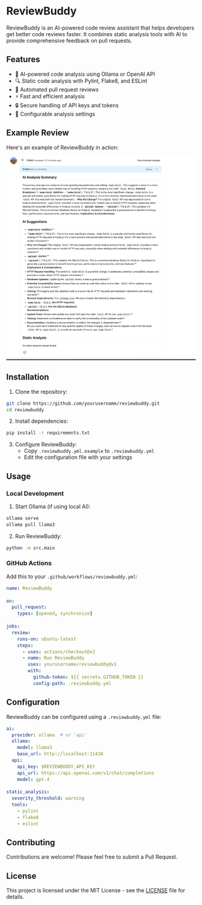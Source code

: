 # ReviewBuddy

ReviewBuddy is an AI-powered code review assistant that helps developers get better code reviews faster. It combines static analysis tools with AI to provide comprehensive feedback on pull requests.

## Features

- 🤖 AI-powered code analysis using Ollama or OpenAI API
- 🔍 Static code analysis with Pylint, Flake8, and ESLint
- 📝 Automated pull request reviews
- ⚡ Fast and efficient analysis
- 🔒 Secure handling of API keys and tokens
- 🎯 Configurable analysis settings

## Example Review

Here's an example of ReviewBuddy in action:

![ReviewBuddy Example Review](screen.png)

## Installation

1. Clone the repository:
```bash
git clone https://github.com/yourusername/reviewbuddy.git
cd reviewbuddy
```

2. Install dependencies:
```bash
pip install -r requirements.txt
```

3. Configure ReviewBuddy:
   - Copy `.reviewbuddy.yml.example` to `.reviewbuddy.yml`
   - Edit the configuration file with your settings

## Usage

### Local Development

1. Start Ollama (if using local AI):
```bash
ollama serve
ollama pull llama3
```

2. Run ReviewBuddy:
```bash
python -m src.main
```

### GitHub Actions

Add this to your `.github/workflows/reviewbuddy.yml`:

```yaml
name: ReviewBuddy

on:
  pull_request:
    types: [opened, synchronize]

jobs:
  review:
    runs-on: ubuntu-latest
    steps:
      - uses: actions/checkout@v2
      - name: Run ReviewBuddy
        uses: yourusername/reviewbuddy@v1
        with:
          github-token: ${{ secrets.GITHUB_TOKEN }}
          config-path: .reviewbuddy.yml
```

## Configuration

ReviewBuddy can be configured using a `.reviewbuddy.yml` file:

```yaml
ai:
  provider: ollama  # or 'api'
  ollama:
    model: llama3
    base_url: http://localhost:11434
  api:
    api_key: $REVIEWBUDDY_API_KEY
    api_url: https://api.openai.com/v1/chat/completions
    model: gpt-4

static_analysis:
  severity_threshold: warning
  tools:
    - pylint
    - flake8
    - eslint
```

## Contributing

Contributions are welcome! Please feel free to submit a Pull Request.

## License

This project is licensed under the MIT License - see the [LICENSE](LICENSE) file for details. 